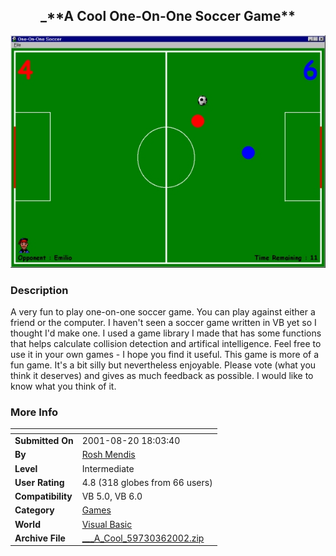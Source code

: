 ﻿<div align="center">

## \_\*\*A Cool One\-On\-One Soccer Game\*\*

<img src="PIC200172865553826.jpg">
</div>

### Description

A very fun to play one-on-one soccer game. You can play against either a friend or the computer. I haven't seen a soccer game written in VB yet so I thought I'd make one. I used a game library I made that has some functions that helps calculate collision detection and artifical intelligence. Feel free to use it in your own games - I hope you find it useful. This game is more of a fun game. It's a bit silly but nevertheless enjoyable. Please vote (what you think it deserves) and gives as much feedback as possible. I would like to know what you think of it.
 
### More Info
 


<span>             |<span>
---                |---
**Submitted On**   |2001-08-20 18:03:40
**By**             |[Rosh Mendis](https://github.com/Planet-Source-Code/PSCIndex/blob/master/ByAuthor/rosh-mendis.md)
**Level**          |Intermediate
**User Rating**    |4.8 (318 globes from 66 users)
**Compatibility**  |VB 5\.0, VB 6\.0
**Category**       |[Games](https://github.com/Planet-Source-Code/PSCIndex/blob/master/ByCategory/games__1-38.md)
**World**          |[Visual Basic](https://github.com/Planet-Source-Code/PSCIndex/blob/master/ByWorld/visual-basic.md)
**Archive File**   |[\_\_\_A\_Cool\_59730362002\.zip](https://github.com/Planet-Source-Code/rosh-mendis-a-cool-one-on-one-soccer-game__1-25598/archive/master.zip)








